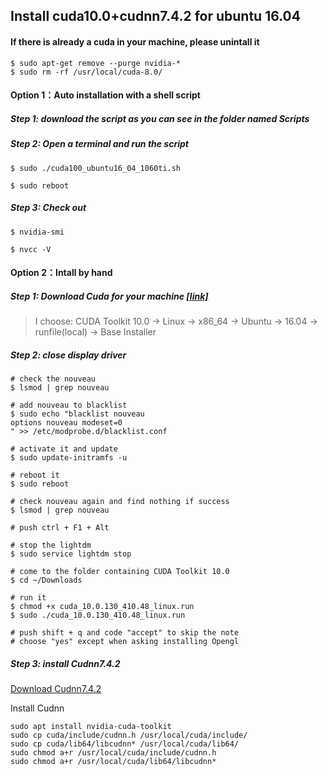 ## Install cuda10.0+cudnn7.4.2 for ubuntu 16.04

#### If there is already a cuda in your machine, please unintall it 

```shell
$ sudo apt-get remove --purge nvidia-*
$ sudo rm -rf /usr/local/cuda-8.0/
```



#### Option 1：Auto installation with a shell script

##### Step 1: download the script as you can see in the folder named Scripts

##### Step 2: Open a terminal and run the script

```shell
$ sudo ./cuda100_ubuntu16_04_1060ti.sh
```

```shell
$ sudo reboot
```

##### Step 3: Check out

```shell
$ nvidia-smi
```

```shell
$ nvcc -V
```



#### Option 2：Intall by hand

##### Step 1: Download Cuda for your machine [[link]](https://developer.nvidia.com/cuda-toolkit-archive)

> I choose: CUDA Toolkit 10.0 -> Linux -> x86_64 -> Ubuntu -> 16.04 -> runfile(local) -> Base Installer
>

##### Step 2: close display driver

```shell
# check the nouveau
$ lsmod | grep nouveau

# add nouveau to blacklist
$ sudo echo "blacklist nouveau
options nouveau modeset=0
" >> /etc/modprobe.d/blacklist.conf

# activate it and update
$ sudo update-initramfs -u

# reboot it
$ sudo reboot

# check nouveau again and find nothing if success
$ lsmod | grep nouveau

# push ctrl + F1 + Alt

# stop the lightdm 
$ sudo service lightdm stop
```

```shell
# come to the folder containing CUDA Toolkit 10.0
$ cd ~/Downloads

# run it
$ chmod +x cuda_10.0.130_410.48_linux.run
$ sudo ./cuda_10.0.130_410.48_linux.run

# push shift + q and code "accept" to skip the note
# choose "yes" except when asking installing Opengl
```



##### Step 3: install Cudnn7.4.2

[Download Cudnn7.4.2](https://developer.nvidia.com/rdp/cudnn-archive)

Install Cudnn

```shell
sudo apt install nvidia-cuda-toolkit
sudo cp cuda/include/cudnn.h /usr/local/cuda/include/
sudo cp cuda/lib64/libcudnn* /usr/local/cuda/lib64/
sudo chmod a+r /usr/local/cuda/include/cudnn.h
sudo chmod a+r /usr/local/cuda/lib64/libcudnn*
```

